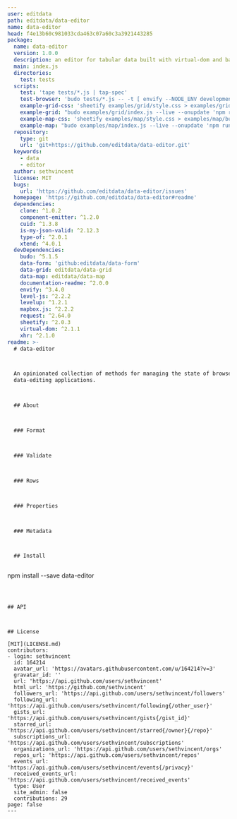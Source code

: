 ```yaml
---
user: editdata
path: editdata/data-editor
name: data-editor
head: f4e13b60c981033cda463c07a60c3a3921443285
package:
  name: data-editor
  version: 1.0.0
  description: an editor for tabular data built with virtual-dom and base-element
  main: index.js
  directories:
    test: tests
  scripts:
    test: 'tape tests/*.js | tap-spec'
    test-browser: 'budo tests/*.js -- -t [ envify --NODE_ENV development ]'
    example-grid-css: 'sheetify examples/grid/style.css > examples/grid/bundle.css'
    example-grid: "budo examples/grid/index.js --live --onupdate 'npm run example-grid-css' --dir examples/grid -- -t [ envify --NODE_ENV development ]"
    example-map-css: 'sheetify examples/map/style.css > examples/map/bundle.css'
    example-map: "budo examples/map/index.js --live --onupdate 'npm run example-map-css' --dir examples/map -- -t [ envify --NODE_ENV development ]"
  repository:
    type: git
    url: 'git+https://github.com/editdata/data-editor.git'
  keywords:
    - data
    - editor
  author: sethvincent
  license: MIT
  bugs:
    url: 'https://github.com/editdata/data-editor/issues'
  homepage: 'https://github.com/editdata/data-editor#readme'
  dependencies:
    clone: ^1.0.2
    component-emitter: ^1.2.0
    cuid: ^1.3.8
    is-my-json-valid: ^2.12.3
    type-of: ^2.0.1
    xtend: ^4.0.1
  devDependencies:
    budo: ^5.1.5
    data-form: 'github:editdata/data-form'
    data-grid: editdata/data-grid
    data-map: editdata/data-map
    documentation-readme: ^2.0.0
    envify: ^3.4.0
    level-js: ^2.2.2
    levelup: ^1.2.1
    mapbox.js: ^2.2.2
    request: ^2.64.0
    sheetify: ^2.0.3
    virtual-dom: ^2.1.1
    xhr: ^2.1.0
readme: >-
  # data-editor



  An opinionated collection of methods for managing the state of browser-based
  data-editing applications.



  ## About



  ### Format



  ### Validate



  ### Rows



  ### Properties



  ### Metadata



  ## Install



  ```

  npm install --save data-editor

  ```



  ## API



  ## License

  [MIT](LICENSE.md)
contributors:
  - login: sethvincent
    id: 164214
    avatar_url: 'https://avatars.githubusercontent.com/u/164214?v=3'
    gravatar_id: ''
    url: 'https://api.github.com/users/sethvincent'
    html_url: 'https://github.com/sethvincent'
    followers_url: 'https://api.github.com/users/sethvincent/followers'
    following_url: 'https://api.github.com/users/sethvincent/following{/other_user}'
    gists_url: 'https://api.github.com/users/sethvincent/gists{/gist_id}'
    starred_url: 'https://api.github.com/users/sethvincent/starred{/owner}{/repo}'
    subscriptions_url: 'https://api.github.com/users/sethvincent/subscriptions'
    organizations_url: 'https://api.github.com/users/sethvincent/orgs'
    repos_url: 'https://api.github.com/users/sethvincent/repos'
    events_url: 'https://api.github.com/users/sethvincent/events{/privacy}'
    received_events_url: 'https://api.github.com/users/sethvincent/received_events'
    type: User
    site_admin: false
    contributions: 29
page: false
---
```


